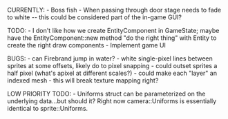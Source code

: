 CURRENTLY:
    - Boss fish
        - When passing through door stage needs to fade to white -- this could be considered part of the in-game GUI?

TODO:
    - I don't like how we create EntityComponent in GameState; maybe have the EntityComponent::new method "do the right thing" with Entity to create the right draw components
    - Implement game UI

BUGS:
    - can Firebrand jump in water?
    - white single-pixel lines between sprites at some offsets, likely do to pixel snapping
        - could outset sprites a half pixel (what's apixel at different scales?)
        - could make each "layer" an indexed mesh
            - this will break texture mapping right?

LOW PRIORITY TODO:
    - Uniforms struct can be parameterized on the underlying data...but should it? Right now camera::Uniforms is essentially identical to sprite::Uniforms.
